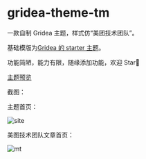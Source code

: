 # gridea-theme-tm

一款自制 Gridea 主题，样式仿“美团技术团队”。

基础模版为[Gridea 的 starter 主题](https://github.com/getgridea/gridea-theme-starter)。

功能简陋，能力有限，随缘添加功能，欢迎 Star🤣

[主题预览](https://anakinliu.netlify.app)

截图：

主题首页：

![site](https://user-images.githubusercontent.com/16507329/180608559-8c2ce300-8151-4090-b37c-d52175f98a22.png)

美图技术团队文章首页：

![mt](https://user-images.githubusercontent.com/16507329/180608551-08261054-7ed3-4bfc-b1ca-b7f1f0c13ed9.png)
